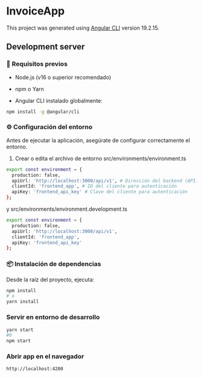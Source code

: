 # InvoiceApp

This project was generated using [Angular CLI](https://github.com/angular/angular-cli) version 19.2.15.

## Development server


### 🚀 Requisitos previos
- Node.js (v16 o superior recomendado)

- npm o Yarn

- Angular CLI instalado globalmente:
```bash
npm install -g @angular/cli
```

### ⚙️ Configuración del entorno

Antes de ejecutar la aplicación, asegúrate de configurar correctamente el entorno.

1. Crear o edita el archivo de entorno src/environments/environment.ts

```bash
export const environment = {
  production: false,
  apiUrl: 'http://localhost:3000/api/v1', # Dirección del backend (API)
  clientId: 'frontend_app', # ID del cliente para autenticación
  apiKey: 'frontend_api_key' # Clave del cliente para autenticación
};

```
y src/environments/environment.development.ts
```bash
export const environment = {
  production: false,
  apiUrl: 'http://localhost:3000/api/v1',
  clientId: 'frontend_app',
  apiKey: 'frontend_api_key'
};
```
### 📦 Instalación de dependencias
Desde la raíz del proyecto, ejecuta:
```bash
npm install
# o
yarn install
```
 ### Servir en entorno de desarrollo
```bash
yarn start
#0
npm start
```

 ### Abrir app en el navegador
```bash
http://localhost:4200
```
